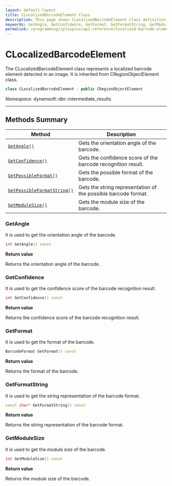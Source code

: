 ```yaml
---
layout: default-layout
title: CLocalizedBarcodeElement Class
description: This page shows CLocalizedBarcodeElement class definition of Dynamsoft Barcode Reader SDK C++ Edition.
keywords: GetAngle, GetConfidence, GetFormat, GetFormatString, GetModuleSize, CLocalizedBarcodeElement, api reference
permalink: /programming/cplusplus/api-reference/localized-barcode-element.html
---
```

# CLocalizedBarcodeElement

The CLocalizedBarcodeElement class represents a localized barcode element detected in an image. It is inherited from CRegionObjectElement class.

```cpp
class CLocalizedBarcodeElement : public CRegionObjectElement
```

*Namespace:* dynamsoft::dbr::intermediate_results

---

## Methods Summary

| Method | Description |
|--------|-------------|
| [`GetAngle()`](#getangle) | Gets the orientation angle of the barcode. |
| [`GetConfidence()`](#getconfidence) | Gets the confidence score of the barcode recognition result. |
| [`GetPossibleFormat()`](#getformat) | Gets the possible format of the barcode. |
| [`GetPossibleFormatString()`](#getformatstring) | Gets the string representation of the possible barcode format. |
| [`GetModuleSize()`](#getmodulesize) | Gets the module size of the barcode. |

### GetAngle

It is used to get the orientation angle of the barcode.

```cpp
int GetAngle() const
```

**Return value**

Returns the orientation angle of the barcode.

### GetConfidence

It is used to get the confidence score of the barcode recognition result.

```cpp
int GetConfidence() const
```

**Return value**

Returns the confidence score of the barcode recognition result.

### GetFormat

It is used to get the format of the barcode.

```cpp
BarcodeFormat GetFormat() const
```

**Return value**

Returns the format of the barcode.

### GetFormatString

It is used to get the string representation of the barcode format.

```cpp
const char* GetFormatString() const
```

**Return value**

Returns the string representation of the barcode format.

### GetModuleSize

It is used to get the module size of the barcode.

```cpp
int GetModuleSize() const
```

**Return value**

Returns the module size of the barcode.
